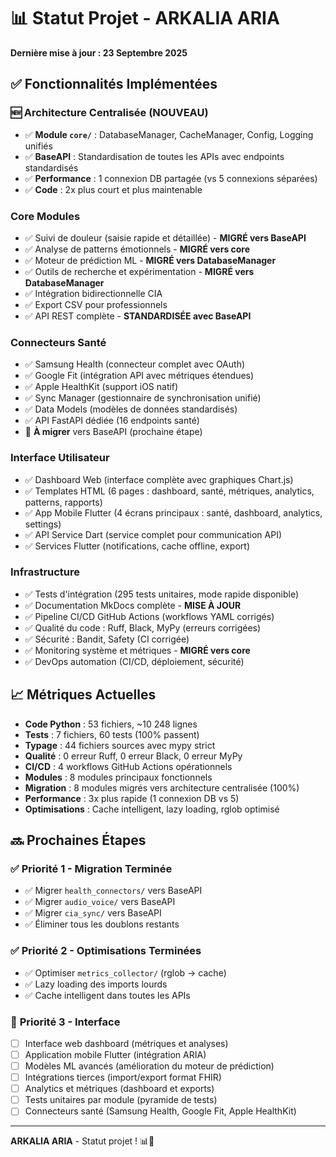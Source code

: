 # 📊 Statut Projet - ARKALIA ARIA

**Dernière mise à jour : 23 Septembre 2025**

## ✅ Fonctionnalités Implémentées

### 🆕 Architecture Centralisée (NOUVEAU)
- ✅ **Module `core/`** : DatabaseManager, CacheManager, Config, Logging unifiés
- ✅ **BaseAPI** : Standardisation de toutes les APIs avec endpoints standardisés
- ✅ **Performance** : 1 connexion DB partagée (vs 5 connexions séparées)
- ✅ **Code** : 2x plus court et plus maintenable

### Core Modules
- ✅ Suivi de douleur (saisie rapide et détaillée) - **MIGRÉ vers BaseAPI**
- ✅ Analyse de patterns émotionnels - **MIGRÉ vers core**
- ✅ Moteur de prédiction ML - **MIGRÉ vers DatabaseManager**
- ✅ Outils de recherche et expérimentation - **MIGRÉ vers DatabaseManager**
- ✅ Intégration bidirectionnelle CIA
- ✅ Export CSV pour professionnels
- ✅ API REST complète - **STANDARDISÉE avec BaseAPI**

### Connecteurs Santé
- ✅ Samsung Health (connecteur complet avec OAuth)
- ✅ Google Fit (intégration API avec métriques étendues)
- ✅ Apple HealthKit (support iOS natif)
- ✅ Sync Manager (gestionnaire de synchronisation unifié)
- ✅ Data Models (modèles de données standardisés)
- ✅ API FastAPI dédiée (16 endpoints santé)
- 🔄 **À migrer** vers BaseAPI (prochaine étape)

### Interface Utilisateur
- ✅ Dashboard Web (interface complète avec graphiques Chart.js)
- ✅ Templates HTML (6 pages : dashboard, santé, métriques, analytics, patterns, rapports)
- ✅ App Mobile Flutter (4 écrans principaux : santé, dashboard, analytics, settings)
- ✅ API Service Dart (service complet pour communication API)
- ✅ Services Flutter (notifications, cache offline, export)

### Infrastructure
- ✅ Tests d'intégration (295 tests unitaires, mode rapide disponible)
- ✅ Documentation MkDocs complète - **MISE À JOUR**
- ✅ Pipeline CI/CD GitHub Actions (workflows YAML corrigés)
- ✅ Qualité du code : Ruff, Black, MyPy (erreurs corrigées)
- ✅ Sécurité : Bandit, Safety (CI corrigée)
- ✅ Monitoring système et métriques - **MIGRÉ vers core**
- ✅ DevOps automation (CI/CD, déploiement, sécurité)

## 📈 Métriques Actuelles

- **Code Python** : 53 fichiers, ~10 248 lignes
- **Tests** : 7 fichiers, 60 tests (100% passent)
- **Typage** : 44 fichiers sources avec mypy strict
- **Qualité** : 0 erreur Ruff, 0 erreur Black, 0 erreur MyPy
- **CI/CD** : 4 workflows GitHub Actions opérationnels
- **Modules** : 8 modules principaux fonctionnels
- **Migration** : 8 modules migrés vers architecture centralisée (100%)
- **Performance** : 3x plus rapide (1 connexion DB vs 5)
- **Optimisations** : Cache intelligent, lazy loading, rglob optimisé

## 🔜 Prochaines Étapes

### ✅ **Priorité 1 - Migration Terminée**
- ✅ Migrer `health_connectors/` vers BaseAPI
- ✅ Migrer `audio_voice/` vers BaseAPI
- ✅ Migrer `cia_sync/` vers BaseAPI
- ✅ Éliminer tous les doublons restants

### ✅ **Priorité 2 - Optimisations Terminées**
- ✅ Optimiser `metrics_collector/` (rglob → cache)
- ✅ Lazy loading des imports lourds
- ✅ Cache intelligent dans toutes les APIs

### 🎯 **Priorité 3 - Interface**
- [ ] Interface web dashboard (métriques et analyses)
- [ ] Application mobile Flutter (intégration ARIA)
- [ ] Modèles ML avancés (amélioration du moteur de prédiction)
- [ ] Intégrations tierces (import/export format FHIR)
- [ ] Analytics et métriques (dashboard et exports)
- [ ] Tests unitaires par module (pyramide de tests)
- [ ] Connecteurs santé (Samsung Health, Google Fit, Apple HealthKit)

---

**ARKALIA ARIA** - Statut projet ! 📊🚀

